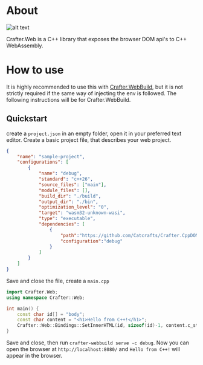 # About

![alt text](https://github.com/Catcrafts/Crafter.Web/blob/master/hello.png?raw=true)

Crafter.Web is a C++ library that exposes the browser DOM api's to C++ WebAssembly.

# How to use

It is highly recommended to use this with [Crafter.WebBuild](https://github.com/Catcrafts/Crafter.WebBuild), but it is not strictly required if the same way of injecting the env is followed. The following instructions will be for Crafter.WebBuild.

## Quickstart
create a ``project.json`` in an empty folder, open it in your preferred text editor.
Create a basic project file, that describes your web project.
```JSON
{
    "name": "sample-project",
    "configurations": [
        {
            "name": "debug",
            "standard": "c++26",
            "source_files": ["main"],
            "module_files": [],
            "build_dir": "./build",
            "output_dir": "./bin",
            "optimization_level": "0",
            "target": "wasm32-unknown-wasi",
            "type": "executable",
            "dependencies": [
                {
                    "path":"https://github.com/Catcrafts/Crafter.CppDOM.git",
                    "configuration":"debug"
                }
            ]
        }
    ]
}
```
Save and close the file, create a ``main.cpp``
```cpp
import Crafter.Web;
using namespace Crafter::Web;

int main() {
    const char id[] = "body";
    const char content = "<h1>Hello from C++!</h1>";
    Crafter::Web::Bindings::SetInnerHTML(id, sizeof(id)-1, content.c_str(), content.size()-1);
}
```
Save and close, then run ``crafter-webbuild serve -c debug``. Now you can open the browser at ``http://localhost:8080/`` and ``Hello from C++!`` will appear in the browser.
